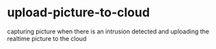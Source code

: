 # upload-picture-to-cloud
capturing picture when there is an intrusion detected and uploading the realtime picture to the cloud
